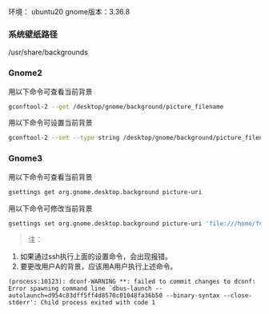 环境： ubuntu20 
gnome版本：3.36.8


### 系统壁纸路径
/usr/share/backgrounds


### Gnome2
用以下命令可查看当前背景
```bash
gconftool-2 --get /desktop/gnome/background/picture_filename
```

用以下命令可设置当前背景
```bash
gconftool-2 --set --type string /desktop/gnome/background/picture_filename '/home/feichashao/Desktop/feichashao.jpg'
```


### Gnome3
用以下命令可查看当前背景
```bash
gsettings get org.gnome.desktop.background picture-uri
```
用以下命令可修改当前背景
```bash
gsettings set org.gnome.desktop.background picture-uri 'file:///home/feichashao/Desktop/feichashao.jpg'
```

> 注：
1. 如果通过ssh执行上面的设置命令，会出现报错。
2. 要更改用户A的背景，应该用A用户执行上述命令。
```
(process:10123): dconf-WARNING **: failed to commit changes to dconf: Error spawning command line `dbus-launch --autolaunch=d954c83dff5ff4d8570c01048fa36b50 --binary-syntax --close-stderr': Child process exited with code 1
```












